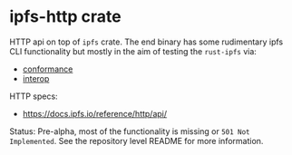 # ipfs-http crate

HTTP api on top of `ipfs` crate. The end binary has some rudimentary ipfs CLI
functionality but mostly in the aim of testing the `rust-ipfs` via:

 * [conformance](../conformance)
 * [interop](https://github.com/rs-ipfs/interop/)

HTTP specs:

 * https://docs.ipfs.io/reference/http/api/

Status: Pre-alpha, most of the functionality is missing or `501 Not
Implemented`. See the repository level README for more information.
